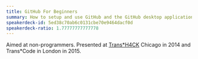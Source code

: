 ```yaml
---
title: GitHub For Beginners
summary: How to setup and use GitHub and the GitHub desktop applications.
speakerdeck-id: 5ed38c70ab6c0131cbe70e9464dacf0d
speakerdeck-ratio: 1.77777777777778
---
```

Aimed at non-programmers. Presented at [Trans*H4CK](http://www.transhack.org) Chicago in 2014 and Trans*Code in London in 2015.
